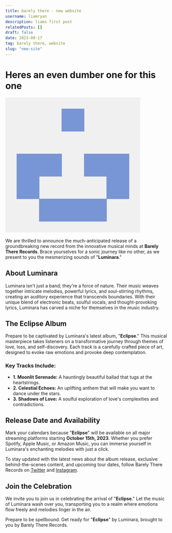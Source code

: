 ```yaml
---
title: barely there - new website
username: liamryan
description: liams first post
relatedPosts: []
draft: false
date: 2023-09-17
tag: barely there, website
slug: "new-site"
---
```


# Heres an even dumber one for this one

![Luminara Album Cover](../../../../public/avatar/115015.png)

We are thrilled to announce the much-anticipated release of a groundbreaking new record from the innovative musical minds at **Barely There Records**. Brace yourselves for a sonic journey like no other, as we present to you the mesmerizing sounds of "**Luminara**."

## About Luminara

Luminara isn't just a band; they're a force of nature. Their music weaves together intricate melodies, powerful lyrics, and soul-stirring rhythms, creating an auditory experience that transcends boundaries. With their unique blend of electronic beats, soulful vocals, and thought-provoking lyrics, Luminara has carved a niche for themselves in the music industry.

## The Eclipse Album

Prepare to be captivated by Luminara's latest album, "**Eclipse**." This musical masterpiece takes listeners on a transformative journey through themes of love, loss, and self-discovery. Each track is a carefully crafted piece of art, designed to evoke raw emotions and provoke deep contemplation.

### Key Tracks Include:

- **1. Moonlit Serenade:** A hauntingly beautiful ballad that tugs at the heartstrings.
- **2. Celestial Echoes:** An uplifting anthem that will make you want to dance under the stars.
- **3. Shadows of Love:** A soulful exploration of love's complexities and contradictions.

## Release Date and Availability

Mark your calendars because "**Eclipse**" will be available on all major streaming platforms starting **October 15th, 2023**. Whether you prefer Spotify, Apple Music, or Amazon Music, you can immerse yourself in Luminara's enchanting melodies with just a click.

To stay updated with the latest news about the album release, exclusive behind-the-scenes content, and upcoming tour dates, follow Barely There Records on [Twitter](https://twitter.com/barelythere) and [Instagram](https://instagram.com/barelythererecords).

## Join the Celebration

We invite you to join us in celebrating the arrival of "**Eclipse**." Let the music of Luminara wash over you, transporting you to a realm where emotions flow freely and melodies linger in the air.

Prepare to be spellbound. Get ready for "**Eclipse**" by Luminara, brought to you by Barely There Records.
